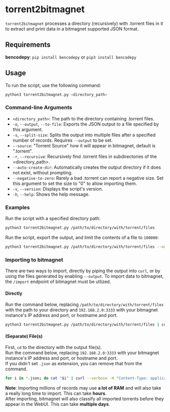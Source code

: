 # torrent2bitmagnet

`torrent2bitmagnet` processes a directory (recursively) with .torrent files in it to extract and print data in a bitmagnet supported JSON format.

## Requirements

**bencodepy**:
`pip install bencodepy` or `pip3 install bencodepy`

## Usage

To run the script, use the following command:

```bash
python3 torrent2bitmagnet.py <directory_path>
```

### Command-line Arguments

- `<directory_path>`: The path to the directory containing .torrent files.
- `-o`, `--output`, `--to-file`: Exports the JSON output to a file specified by this argument.
- `-s`, `--split-size`: Splits the output into multiple files after a specified number of records. Requires `--output` to be set.
- `--source`: "Torrent Source" how it will appear in bitmagnet, default is ".torrent".
- `-r`, `--recursive`: Recursively find .torrent files in subdirectories of the <directory_path>.
- `--auto-create-dir`: Automatically creates the output directory if it does not exist, without prompting.
- `--negative-to-zero`: Rarely a bad .torrent can report a negative size. Set this argument to set the size to "0" to allow importing them.
- `-v`, `--version`: Displays the script's version.
- `-h`, `--help`: Shows the help message.

### Examples

Run the script with a specified directory path:
```bash
python3 torrent2bitmagnet.py /path/to/directory/with/torrent/files
```

Run the script, export the output, and limit the contents of a file to `100000`:
```bash
python3 torrent2bitmagnet.py /path/to/directory/with/torrent/files --output /path/to/your/output/torrent_files.json --split-size 100000
```

### Importing to bitmagnet
There are two ways to import, directly by piping the output into `curl`, or by using the files generated by enabling `--output`.
To import data to bitmagnet, the `/import` endpoint of bitmagnet must be utlized.  

#### Directly
Run the command below, replacing `/path/to/directory/with/torrent/files` with the path to your directory and `192.168.2.0:3333` with your bitmagnet instance's IP address and port, or hostname and port.

```bash
python3 torrent2bitmagnet.py /path/to/directory/with/torrent/files | curl --verbose -H "Content-Type: application/json" -H "Connection: close" --data-binary @- http://192.168.2.0:3333/import
```

#### (Separate) File(s)
First, `cd` to the directory with the output file(s).  
Run the command below, replacing `192.168.2.0:3333` with your bitmagnet instance's IP address and port, or hostname and port.  
If you didn't set `.json` as extension, you can remove that from the command.

```bash
for i in *.json; do cat "$i" | curl --verbose -H "Content-Type: application/json" -H "Connection: close" --data-binary @- http://192.168.2.0:3333/import; done
```

**Note**: Importing millions of records may use **a lot of RAM** and will also take a really long time to import. This can take **hours**.  
After importing, bitmagnet will also classify all imported torrents before they appear in the WebUI. This can take **multiple days**.
